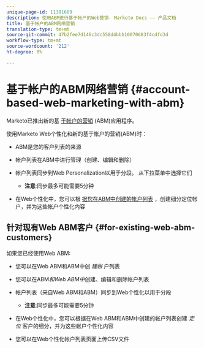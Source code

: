 ```yaml
---
unique-page-id: 11381689
description: 使用ABM进行基于帐户的Web营销- Marketo Docs —— 产品文档
title: 基于帐户的ABM网络营销
translation-type: tm+mt
source-git-commit: 47b2fee7d146c3dc558d4bbb10070683f4cdfd3d
workflow-type: tm+mt
source-wordcount: '212'
ht-degree: 0%

---
```



# 基于帐户的ABM网络营销 {#account-based-web-marketing-with-abm}

Marketo已推出新的基 [于帐户的营销](http://docs.marketo.com/display/docs/account+based+marketing) (ABM)应用程序。

使用Marketo Web个性化和新的基于帐户的营销(ABM)时：

* ABM是您的客户列表的来源
* 帐户列表在ABM中进行管理（创建、编辑和删除）
* 帐户列表同步到Web Personalization以用于分段。 从下拉菜单中选择它们

   * **注意**:同步最多可能需要5分钟

* 在Web个性化中，您可以根 [据您在ABM中创建的帐户列表](create-a-segment-using-an-account-list.md) ，创建细分定位帐户，并为这些帐户个性化内容

## 针对现有Web ABM客户 {#for-existing-web-abm-customers}

如果您已经使用Web ABM:

* 您可以在Web ABM和ABM中创 *建帐* 户列表
* 您可以在ABM*和Web ABM中*创建、编辑和删除帐户列表
* 帐户列表（来自Web ABM和ABM）同步到Web个性化以用于分段

   * **注意**:同步最多可能需要5分钟

* 在Web个性化中，您可以根据在Web ABM和ABM中创建的帐户列表创建 *定位* 客户的细分，并为这些帐户个性化内容
* 您可以在Web个性化帐户列表页面上传CSV文件

